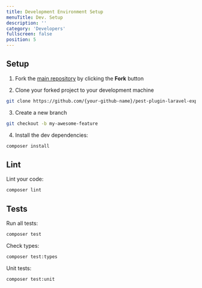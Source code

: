 ```yaml
---
title: Development Environment Setup
menuTitle: Dev. Setup
description: ''
category: 'Developers'
fullscreen: false
position: 5
---
```


## Setup

1. Fork the [main repository](https://github.com/def-studio/pest-plugin-laravel-expectations) by clicking the **Fork** button

2. Clone your forked project to your development machine

```bash
git clone https://github.com/{your-github-name}/pest-plugin-laravel-expectations
```

3. Create a new branch

```bash
git checkout -b my-awesome-feature
```

4. Install the dev dependencies:
 
```bash
composer install
```


## Lint

Lint your code:
```bash
composer lint
```
## Tests

Run all tests:
```bash
composer test
```

Check types:
```bash
composer test:types
```

Unit tests:
```bash
composer test:unit
```
